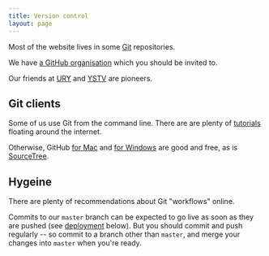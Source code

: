 ```yaml
---
title: Version control
layout: page
---
```


Most of the website lives in some [Git][git] repositories.

We have [a GitHub organisation][gh] which you should be invited to.

Our friends at [URY][ury] and [YSTV][ystv] are pioneers.

[git]: http://git-scm.com/ "A distributed version control system"
[gh]: https://github.com/yorknouse
[ury]: https://github.com/universityradioyork
[ystv]: https://github.com/ystv

## Git clients

Some of us use Git from the command line.
There are are plenty of [tutorials](https://try.github.io/) floating around the internet.

Otherwise, GitHub [for Mac](https://mac.github.com) and [for Windows](https://windows.github.com) are good and free, as is [SourceTree](http://www.sourcetreeapp.com/).

## Hygeine

There are plenty of recommendations about Git "workflows" online.

Commits to our `master` branch can be expected to go live as soon as they are pushed (see [deployment](#deployment) below).
But you should commit and push regularly -- so commit to a branch other than `master`, and merge your changes into `master` when you're ready.

